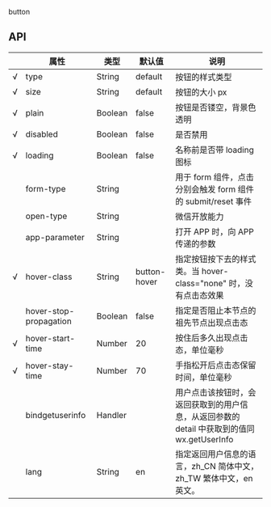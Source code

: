 button

## API

|     | 属性                   | 类型    | 默认值       | 说明                                                                                        |
| --- | ---------------------- | ------- | ------------ | ------------------------------------------------------------------------------------------- |
| √   | type                   | String  | default      | 按钮的样式类型                                                                              |
| √   | size                   | String  | default      | 按钮的大小 px                                                                               |
| √   | plain                  | Boolean | false        | 按钮是否镂空，背景色透明                                                                    |
| √   | disabled               | Boolean | false        | 是否禁用                                                                                    |
| √   | loading                | Boolean | false        | 名称前是否带 loading 图标                                                                   |
|     | form-type              | String  |              | 用于 form 组件，点击分别会触发 form 组件的 submit/reset 事件                                |
|     | open-type              | String  |              | 微信开放能力                                                                                |
|     | app-parameter          | String  |              | 打开 APP 时，向 APP 传递的参数                                                              |
| √   | hover-class            | String  | button-hover | 指定按钮按下去的样式类。当 hover-class="none" 时，没有点击态效果                            |
|     | hover-stop-propagation | Boolean | false        | 指定是否阻止本节点的祖先节点出现点击态                                                      |
| √   | hover-start-time       | Number  | 20           | 按住后多久出现点击态，单位毫秒                                                              |
| √   | hover-stay-time        | Number  | 70           | 手指松开后点击态保留时间，单位毫秒                                                          |
|     | bindgetuserinfo        | Handler |              | 用户点击该按钮时，会返回获取到的用户信息，从返回参数的 detail 中获取到的值同 wx.getUserInfo |
|     | lang                   | String  | en           | 指定返回用户信息的语言，zh_CN 简体中文，zh_TW 繁体中文，en 英文。                           |
